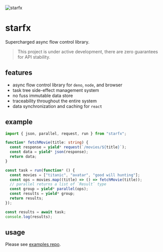 ![starfx](https://erock.imgs.sh/starfx)

# starfx

Supercharged async flow control library.

> This project is under active development, there are zero guarantees for API
> stability.

## features

- async flow control library for `deno`, `node`, and browser
- task tree side-effect management system
- no fuss immutable data store
- traceability throughout the entire system
- data synchronization and caching for `react`

## example

```ts
import { json, parallel, request, run } from "starfx";

function* fetchMovie(title: string) {
  const response = yield* request(`/movies/${title}`);
  const data = yield* json(response);
  return data;
}

const task = run(function* () {
  const movies = ["titanic", "avatar", "good will hunting"];
  const ops = movies.map((title) => () => fetchMovie(title));
  // parallel returns a list of `Result` type
  const group = yield* parallel(ops);
  const results = yield* group;
  return results;
});

const results = await task;
console.log(results);
```

## usage

Please see [examples repo](https://github.com/neurosnap/starfx-examples).
